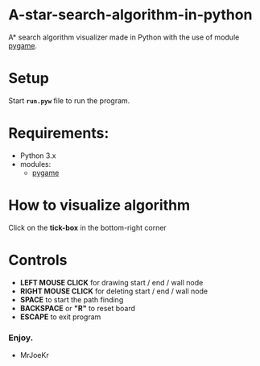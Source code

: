 # A-star-search-algorithm-in-python
A* search algorithm visualizer made in Python with the use of module [pygame](https://www.pygame.org/).

# Setup
Start **``run.pyw``** file to run the program.

# Requirements:
  - Python 3.x
  - modules:
    - [pygame](https://www.pygame.org/)

# How to visualize algorithm
Click on the **tick-box** in the bottom-right corner
    
# Controls
  - **LEFT MOUSE CLICK** for drawing start / end / wall node
  - **RIGHT MOUSE CLICK** for deleting start / end / wall node
  - **SPACE** to start the path finding
  - **BACKSPACE** or **"R"** to reset board
  - **ESCAPE** to exit program


    
### Enjoy.

- MrJoeKr
